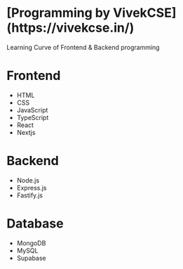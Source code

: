 <h1>[Programming by VivekCSE] (https://vivekcse.in/) </h1>

Learning Curve of Frontend & Backend programming

<h1>Frontend</h1>
<ul>
<li>HTML</li>
<li>CSS</li>
<li>JavaScript</li>
<li>TypeScript</li>
<li>React</li>
<li>Nextjs</li>
</ul>

<h1>Backend</h1>
<ul>
<li>Node.js</li>
<li>Express.js</li>
<li>Fastify.js</li>
</ul>

<h1>Database</h1>
<ul>
<li>MongoDB</li>
<li>MySQL</li>
<li>Supabase</li>
</ul>

